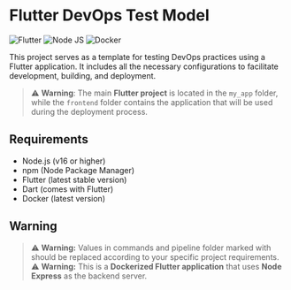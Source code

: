 # Flutter DevOps Test Model
![Flutter](https://img.shields.io/badge/Flutter-02569B?style=for-the-badge&logo=flutter&logoColor=white)
![Node JS](https://img.shields.io/badge/Node%20js-339933?style=for-the-badge&logo=nodedotjs&logoColor=white)
![Docker](https://img.shields.io/badge/Docker-2CA5E0?style=for-the-badge&logo=docker&logoColor=white)

This project serves as a template for testing DevOps practices using a Flutter application. It includes all the necessary configurations to facilitate development, building, and deployment.

> ⚠️ **Warning**: The main **Flutter project** is located in the `my_app` folder, while the `frontend` folder contains the application that will be used during the deployment process.

## Requirements

- Node.js (v16 or higher)
- npm (Node Package Manager)
- Flutter (latest stable version)
- Dart (comes with Flutter)
- Docker (latest version)

## Warning

> ⚠️ **Warning:** Values ​​in commands and pipeline folder marked with should be replaced according to your specific project requirements.
> ⚠️ **Warning:** This is a **Dockerized Flutter application** that uses **Node Express** as the backend server.